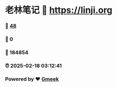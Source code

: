 # 老林笔记 :link: https://linji.org 
### :page_facing_up: [48](https://linji.org/tag.html) 
### :speech_balloon: 0 
### :hibiscus: 184854 
### :alarm_clock: 2025-02-18 03:12:41 
### Powered by :heart: [Gmeek](https://github.com/Meekdai/Gmeek)
